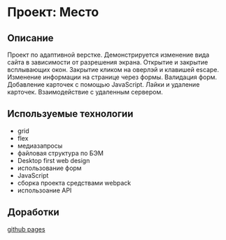 # Проект: Место

## Описание

Проект по адаптивной верстке. Демонстрируется изменение вида сайта в зависимости от разрешения экрана. Открытие и закрытие всплывающих окон. Закрытие кликом на оверлэй и клавишей escape. Изменение информации на странице через формы. Валидация форм. Добавление карточек с помощью JavaScript. Лайки и удаление карточек. Взаимодействие с удаленным сервером.

## Используемые технологии

- grid
- flex
- медиазапросы
- файловая структура по БЭМ
- Desktop first web design
- использование форм
- JavaScript
- сборка проекта средствами webpack
- использоание API

## Доработки

[github pages](https://ddgusar.github.io/mesto-project/index.html)
